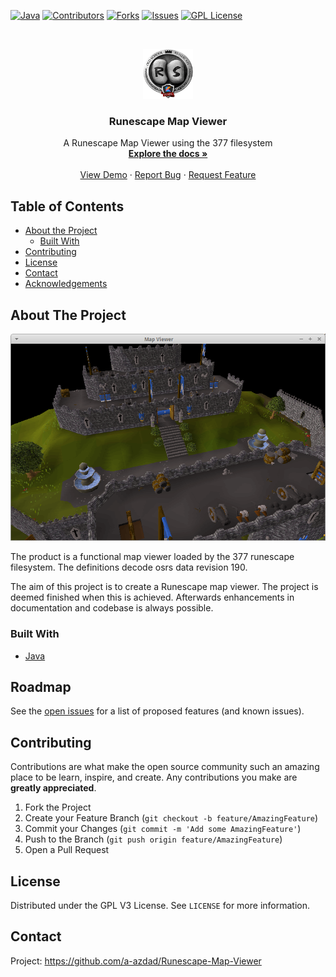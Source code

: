<!--
*** Thanks for checking out this README Template. If you have a suggestion that would
*** make this better, please fork the repo and create a pull request or simply open
*** an issue with the tag "enhancement".
*** Thanks again! Now go create something AMAZING! :D
-->





<!-- PROJECT SHIELDS -->
<!--
*** I'm using markdown "reference style" links for readability.
*** Reference links are enclosed in brackets [ ] instead of parentheses ( ).
*** See the bottom of this document for the declaration of the reference variables
*** for contributors-url, forks-url, etc. This is an optional, concise syntax you may use.
*** https://www.markdownguide.org/basic-syntax/#reference-style-links
-->
[![Java](https://img.shields.io/badge/code%20style-%E2%9D%A4-FF4081.svg?style=for-the-badge)](https://www.oracle.com/java/technologies/javase-downloads.html)
[![Contributors][contributors-shield]][contributors-url]
[![Forks][forks-shield]][forks-url]
[![Issues][issues-shield]][issues-url]
[![GPL License][license-shield]][license-url]

<!-- PROJECT LOGO -->
<br />
<p align="center">
  <a href="https://github.com/a-azdad/Runescape-Map-Viewer">
    <img src="images/logo.png" alt="Logo" width="80" height="80">
  </a>

  <h3 align="center">Runescape Map Viewer</h3>

  <p align="center">
    A Runescape Map Viewer using the 377 filesystem
    <br />
    <a href="https://github.com/a-azdad/Runescape-Map-Viewer"><strong>Explore the docs »</strong></a>
    <br />
    <br />
    <a href="https://github.com/a-azdad/Runescape-Map-Viewer">View Demo</a>
    ·
    <a href="https://github.com/a-azdad/Runescape-Map-Viewer/issues">Report Bug</a>
    ·
    <a href="https://github.com/a-azdad/Runescape-Map-Viewer/issues">Request Feature</a>
  </p>
</p>



<!-- TABLE OF CONTENTS -->
## Table of Contents

* [About the Project](#about-the-project)
  * [Built With](#built-with)
* [Contributing](#contributing)
* [License](#license)
* [Contact](#contact)
* [Acknowledgements](#acknowledgements)



<!-- ABOUT THE PROJECT -->
## About The Project

[![Product Name Screen Shot][product-screenshot]](https://example.com)

The product is a functional map viewer loaded by the 377 runescape filesystem. The definitions decode osrs data revision 190.

The aim of this project is to create a Runescape map viewer. The project is deemed finished when this is achieved. Afterwards enhancements in documentation and codebase is always possible.

### Built With
* [Java](https://www.oracle.com/java/technologies/javase-downloads.html)

<!-- ROADMAP -->
## Roadmap

See the [open issues](https://github.com/a-azdad/Runescape-Map-Viewer/issues) for a list of proposed features (and known issues).

<!-- CONTRIBUTING -->
## Contributing

Contributions are what make the open source community such an amazing place to be learn, inspire, and create. Any contributions you make are **greatly appreciated**.

1. Fork the Project
2. Create your Feature Branch (`git checkout -b feature/AmazingFeature`)
3. Commit your Changes (`git commit -m 'Add some AmazingFeature'`)
4. Push to the Branch (`git push origin feature/AmazingFeature`)
5. Open a Pull Request



<!-- LICENSE -->
## License

Distributed under the GPL V3 License. See `LICENSE` for more information.



<!-- CONTACT -->
## Contact

Project: https://github.com/a-azdad/Runescape-Map-Viewer

<!-- MARKDOWN LINKS & IMAGES -->
<!-- https://www.markdownguide.org/basic-syntax/#reference-style-links -->
[contributors-shield]: https://img.shields.io/github/contributors/a-azdad/Runescape-Map-Viewer?style=for-the-badge
[contributors-url]: https://github.com/a-azdad/Runescape-Map-Viewer/graphs/contributors
[forks-shield]: https://img.shields.io/github/forks/a-azdad/Runescape-Map-Viewer?style=for-the-badge
[forks-url]: https://github.com/a-azdad/Runescape-Map-Viewer/network/members
[issues-shield]: https://img.shields.io/github/issues/a-azdad/Runescape-Map-Viewer?style=for-the-badge
[issues-url]: https://github.com/a-azdad/Runescape-Map-Viewer/issues
[license-shield]: https://img.shields.io/github/license/a-azdad/Runescape-Map-Viewer?style=for-the-badge
[license-url]: https://github.com/a-azdad/Runescape-Map-Viewer/blob/main/LICENSE
[product-screenshot]: images/screenshot.png
